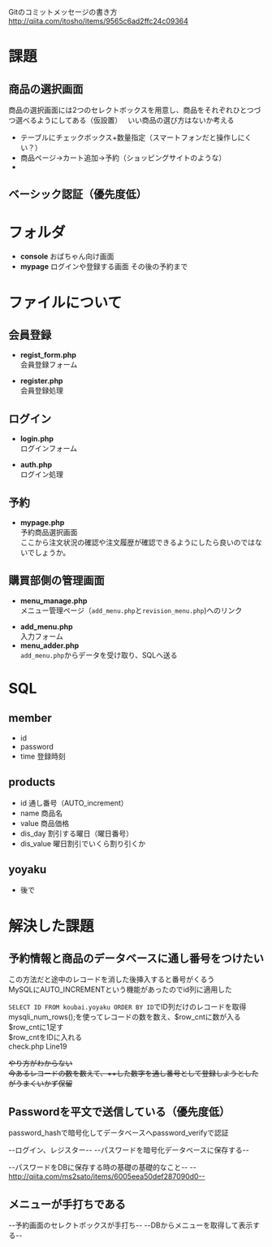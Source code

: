 Gitのコミットメッセージの書き方
http://qiita.com/itosho/items/9565c6ad2ffc24c09364

# 課題
## 商品の選択画面
商品の選択画面には2つのセレクトボックスを用意し、商品をそれぞれひとつづつ選べるようにしてある（仮設置）  
いい商品の選び方はないか考える  
* テーブルにチェックボックス+数量指定（スマートフォンだと操作しにくい？）
* 商品ページ→カート追加→予約（ショッピングサイトのような）
* 

## ベーシック認証（優先度低）

# フォルダ
* **console**
おばちゃん向け画面
* **mypage**
ログインや登録する画面
その後の予約まで

# ファイルについて
## 会員登録  
* **regist_form.php**   
会員登録フォーム  

* **register.php**   
会員登録処理

## ログイン
- **login.php**   
ログインフォーム

* **auth.php**   
ログイン処理

## 予約

* **mypage.php**  
予約商品選択画面  
ここから注文状況の確認や注文履歴が確認できるようにしたら良いのではないでしょうか。


## 購買部側の管理画面
* **menu_manage.php**  
メニュー管理ページ（```add_menu.php```と```revision_menu.php```)へのリンク  


- **add_menu.php**  
入力フォーム
- **menu_adder.php**  
```add_menu.php```からデータを受け取り、SQLへ送る

# SQL
## member
- id
- password
- time 登録時刻

## products
- id 通し番号（AUTO_increment）
- name 商品名
- value 商品価格
- dis_day 割引する曜日（曜日番号）
- dis_value 曜日割引でいくら割り引くか

## yoyaku
- 後で

# 解決した課題
## 予約情報と商品のデータベースに通し番号をつけたい
この方法だと途中のレコードを消した後挿入すると番号がくるう  
MySQLにAUTO_INCREMENTという機能があったのでid列に適用した  


```SELECT ID FROM koubai.yoyaku ORDER BY ID```でID列だけのレコードを取得  
mysqli_num_rows();を使ってレコードの数を数え、$row_cntに数が入る  
$row_cntに1足す  
$row_cntをIDに入れる  
check.php Line19  


~~やり方がわからない~~  
~~今あるレコードの数を数えて、++した数字を通し番号として登録しようとしたがうまくいかず保留~~  

## Passwordを平文で送信している（優先度低）  
password_hashで暗号化してデータベースへpassword_verifyで認証  

--ログイン、レジスター--
--パスワードを暗号化データベースに保存する--

--パスワードをDBに保存する時の基礎の基礎的なこと--
--http://qiita.com/ms2sato/items/6005eea50def287090d0--

## メニューが手打ちである

--予約画面のセレクトボックスが手打ち--
--DBからメニューを取得して表示する--

